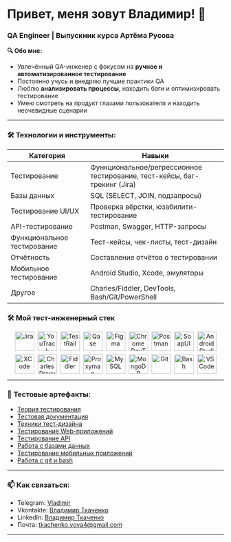 # Привет, меня зовут Владимир! 👋  
### QA Engineer | Выпускник курса Артёма Русова  

**🔍 Обо мне:**  
- Увлечённый QA-инженер с фокусом на **ручное и автоматизированное тестирование**  
- Постоянно учусь и внедряю лучшие практики QA  
- Люблю **анализировать процессы**, находить баги и оптимизировать тестирование
- Умею смотреть на продукт глазами пользователя и находить неочевидные сценарии

---

### 🛠 **Технологии и инструменты:**  
| Категория       | Навыки                                                                 |
|----------------|------------------------------------------------------------------------|
| Тестирование  | Функциональное/регрессионное тестирование, тест-кейсы, баг-трекинг (Jira) |
| Базы данных   | SQL (SELECT, JOIN, подзапросы)                                        |
| Тестирование UI/UX       | Проверка вёрстки, юзабилити-тестирование                   |
| API-тестирование        | Postman, Swagger, HTTP-запросы                              |
| Функциональное тестирование | Тест-кейсы, чек-листы, тест-дизайн                     |
| Отчётность              | Составление отчётов о тестировании                          | 
| Мобильное тестирование   | Android Studio, Xcode, эмуляторы                           |
| Другое       | Charles/Fiddler, DevTools, Bash/Git/PowerShell                           |


### 🛠️ Мой тест-инженерный стек

<div align="center" style="display: flex; flex-wrap: wrap; justify-content: center; gap: 8px;">

<!-- Системы управления задачами -->
<img src="https://cdn.worldvectorlogo.com/logos/jira-1.svg" width="45" title="Jira" alt="Jira">
<img src="https://cdn.simpleicons.org/jetbrains/000000" width="45" title="YouTrack" alt="YouTrack">

<!-- Test Management -->
<img src="https://cdn.simpleicons.org/testrail/5D0A89" width="45" title="TestRail" alt="TestRail">
<img src="https://files.svgcdn.io/simple-icons/qase.svg" width="45" title="Qase" alt="Qase">

<!-- Дизайн -->
<img src="https://cdn.simpleicons.org/figma/F24E1E" width="45" title="Figma" alt="Figma">

<!-- Инструменты разработчика -->
<img src="https://files.svgcdn.io/devicon/chrome.svg" width="45" title="Chrome DevTools" alt="Chrome DevTools">
<img src="https://cdn.simpleicons.org/postman/FF6C37" width="45" title="Postman" alt="Postman">
<img src="https://icons.iconarchive.com/icons/papirus-team/papirus-apps/256/soapui-icon.png" width="45" title="SoapUI" alt="SoapUI">

<!-- Мобильная разработка -->
<img src="https://cdn.simpleicons.org/androidstudio/3DDC84" width="45" title="Android Studio" alt="Android Studio">
<img src="https://cdn.simpleicons.org/xcode/147EFB" width="45" title="XCode" alt="XCode">

<!-- Прокси инструменты -->
<img src="https://icons.iconarchive.com/icons/papirus-team/papirus-apps/256/charles-proxy-icon.png" width="45" title="Charles Proxy" alt="Charles Proxy">
<img src="https://cdn1.iconfinder.com/data/icons/string-instruments-4/496/violin-fiddler-stringed-classical-play-256.png" width="45" title="Fiddler" alt="Fiddler">
<img src="https://cdn.jim-nielsen.com/macos/512/proxyman-2022-11-22.png?rf=1024" width="45" title="Proxyman" alt="Proxyman">

<!-- Базы данных -->
<img src="https://cdn.simpleicons.org/mysql/4479A1" width="45" title="MySQL" alt="MySQL">
<img src="https://cdn.simpleicons.org/mongodb/47A248" width="45" title="MongoDB" alt="MongoDB">

<!-- Dev Tools -->
<img src="https://cdn.simpleicons.org/git/F05032" width="45" title="Git" alt="Git">
<img src="https://cdn.simpleicons.org/gnubash/4EAA25" width="45" title="Bash" alt="Bash">
<img src="https://images.icon-icons.com/112/PNG/512/visual_studio_18908.png" width="45" title="VS Code" alt="VS Code">

</div>

---

### 📂 **Тестовые артефакты:**  
-  [Теория тестирования](https://github.com/VladimirTkachenkoQA/Theory)
-  [Тестовая документация](https://github.com/VladimirTkachenkoQA/Docs/blob/main/README.md)
-  [Техники тест-дизайна](https://github.com/VladimirTkachenkoQA/Docs/blob/main/README.md)
-  [Тестирование Web-приложений](https://github.com/VladimirTkachenkoQA/Web)
-  [Тестирование API](https://github.com/VladimirTkachenkoQA/API)
-  [Работа с базами данных](https://github.com/VladimirTkachenkoQA/database)
-  [Тестирование мобильных приложений](https://github.com/VladimirTkachenkoQA/Mobile)
-  [Работа с git и bash](https://github.com/VladimirTkachenkoQA/git_bash)
 
---

### 📫 **Как связаться:**  
- Telegram: [Vladimir](https://t.me/desireddestiny)
- Vkontakte: [Владимир Ткаченко](https://vk.com/vtkachenko14)
- LinkedIn: [Владимир Ткаченко](https://www.linkedin.com/in/vtkachenkoqa/)  
- Почта: tkachenko.vova4@gmail.com  

---
